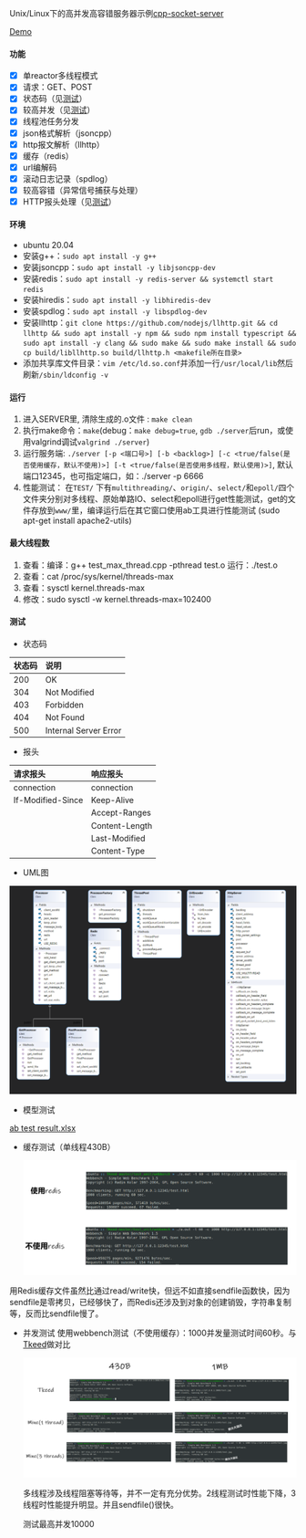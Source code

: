 ﻿Unix/Linux下的高并发高容错服务器示例[cpp-socket-server
](https://github.com/YTMartian/cpp-socket-server)

[Demo](http://123.56.182.46:12345/index.html)

#### 功能

* [x] 单reactor多线程模式
* [x] 请求：GET、POST
* [x] 状态码（见[测试](#state)）
* [x] 较高并发（见[测试](#concurrency)）
* [x] 线程池任务分发
* [x] json格式解析（jsoncpp）
* [x] http报文解析（llhttp）
* [x] 缓存（redis）
* [x] url编解码
* [x] 滚动日志记录（spdlog）
* [x] 较高容错（异常信号捕获与处理）
* [x] HTTP报头处理（见[测试](#head)）

#### 环境

- ubuntu 20.04
- 安装g++：`sudo apt install -y g++`
- 安装jsoncpp：`sudo apt install -y libjsoncpp-dev`
- 安装redis：`sudo apt install -y redis-server && systemctl start redis`
- 安装hiredis：`sudo apt install -y libhiredis-dev`
- 安装spdlog：`sudo apt install -y libspdlog-dev`
- 安装llhttp：`git clone https://github.com/nodejs/llhttp.git && cd llhttp && sudo apt install -y npm && sudo npm install typescript && sudo apt install -y clang && sudo make && sudo make install && sudo cp build/libllhttp.so build/llhttp.h <makefile所在目录>`
- 添加共享库文件目录：`vim /etc/ld.so.conf`并添加一行`/usr/local/lib`然后刷新`/sbin/ldconfig -v`

#### 运行

1. 进入SERVER里, 清除生成的.o文件 : `make clean`
2. 执行make命令：`make`(debug：`make debug=true`, `gdb ./server`后run，或使用valgrind调试`valgrind ./server`)
3. 运行服务端: `./server [-p <端口号>] [-b <backlog>] [-c <true/false(是否使用缓存，默认不使用)>] [-t <true/false(是否使用多线程，默认使用)>]`,  默认端口12345，也可指定端口，如：./server -p 6666
4. 性能测试： 在`TEST/` 下有`multithreading/`、`origin/`、`select/`和`epoll/`四个文件夹分别对多线程、原始单路IO、select和epoll进行get性能测试，get的文件存放到`www/`里，编译运行后在其它窗口使用ab工具进行性能测试 (sudo apt-get install apache2-utils)

#### 最大线程数

1. 查看：编译：g++ test_max_thread.cpp -pthread test.o 运行：./test.o
2. 查看：cat /proc/sys/kernel/threads-max
3. 查看：sysctl kernel.threads-max
4. 修改：sudo sysctl -w kernel.threads-max=102400

#### 测试

- <span id="state">状态码</span>

|状态码|说明|
|:--|:--|
|200|OK|
|304|Not Modified|
|403|Forbidden|
|404|Not Found|
|500|Internal Server Error|

- <span id="head">报头</span>

|请求报头|响应报头|
|:--|:--|
|connection|connection|
|If-Modified-Since|Keep-Alive|
||Accept-Ranges|
||Content-Length|
||Last-Modified|
||Content-Type|

- UML图

![UML](./TEST/压测/UML.png)

- 模型测试

[ab test result.xlsx](./TEST/模型测试/ab_test_result.xlsx)

- 缓存测试（单线程430B）

    ![缓存测试](./TEST/压测/cache_test.png)

用Redis缓存文件虽然比通过read/write快，但远不如直接sendfile函数快，因为sendfile是零拷贝，已经够快了，而Redis还涉及到对象的创建销毁，字符串复制等，反而比sendfile慢了。

- <span id="concurrency">并发测试</span>
使用webbench测试（不使用缓存）：1000并发量测试时间60秒。与[Tkeed](https://github.com/linw7/TKeed)做对比

    ![并发测试](./TEST/压测/concurrency_test.png)

    多线程涉及线程阻塞等待等，并不一定有充分优势。2线程测试时性能下降，3线程时性能提升明显。并且sendfile()很快。

    测试最高并发10000

